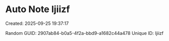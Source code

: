 ﻿# Auto Note ljiizf
Created: 2025-09-25 19:37:17

Random GUID: 2907ab84-b0a5-4f2a-bbd9-a1682c44a478
Unique ID: ljiizf
